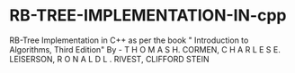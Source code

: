 # RB-TREE-IMPLEMENTATION-IN-cpp
 RB-Tree Implementation in C++ as per the book " Introduction to Algorithms, Third Edition" By - T H O M A S H. CORMEN, C H A R L E S E. LEISERSON, R O N A L D L . RIVEST, CLIFFORD STEIN   
